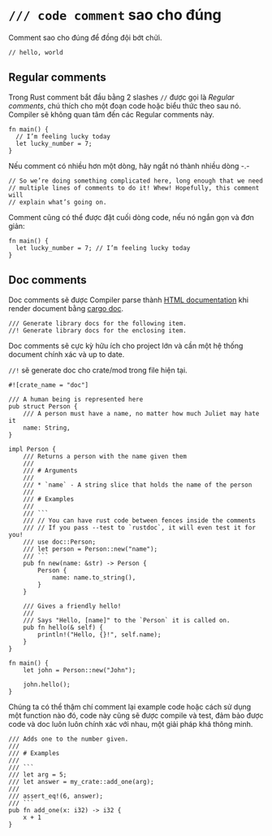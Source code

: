 # `/// code comment` sao cho đúng

Comment sao cho đúng để đồng đội bớt chửi.

```rust,editable
// hello, world
```

## Regular comments 

Trong Rust comment bắt đầu bằng 2 slashes `//` được gọi là *Regular comments*,
chú thích cho một đoạn code hoặc biểu thức theo sau nó.
Compiler sẽ không quan tâm đến các Regular comments này.  

```rust,editable
fn main() {
  // I’m feeling lucky today
  let lucky_number = 7;
}
```

Nếu comment có nhiều hơn một dòng,
hãy ngắt nó thành nhiều dòng -.-

```rust,editable
// So we’re doing something complicated here, long enough that we need
// multiple lines of comments to do it! Whew! Hopefully, this comment will
// explain what’s going on.
```

Comment cũng có thể được đặt cuối dòng code, nếu nó ngắn gọn và đơn giản:

```rust,editable
fn main() {
  let lucky_number = 7; // I’m feeling lucky today
}
```

## Doc comments

Doc comments sẽ được Compiler parse thành [HTML documentation](https://doc.rust-lang.org/rust-by-example/meta/doc.html)
khi render document bằng [cargo doc](./cargo-doc.md).

```rust,editable
/// Generate library docs for the following item.
//! Generate library docs for the enclosing item.
```

Doc comments sẽ cực kỳ hữu ích cho project lớn và cần một hệ thống document chính xác và up to date.

`//!` sẽ generate doc cho crate/mod trong file hiện tại.

```rust,editable
#![crate_name = "doc"]

/// A human being is represented here
pub struct Person {
    /// A person must have a name, no matter how much Juliet may hate it
    name: String,
}

impl Person {
    /// Returns a person with the name given them
    ///
    /// # Arguments
    ///
    /// * `name` - A string slice that holds the name of the person
    ///
    /// # Examples
    ///
    /// ```
    /// // You can have rust code between fences inside the comments
    /// // If you pass --test to `rustdoc`, it will even test it for you!
    /// use doc::Person;
    /// let person = Person::new("name");
    /// ```
    pub fn new(name: &str) -> Person {
        Person {
            name: name.to_string(),
        }
    }

    /// Gives a friendly hello!
    ///
    /// Says "Hello, [name]" to the `Person` it is called on.
    pub fn hello(& self) {
        println!("Hello, {}!", self.name);
    }
}

fn main() {
    let john = Person::new("John");

    john.hello();
}
```

Chúng ta có thể thậm chí comment lại example code hoặc cách sử dụng một function nào đó,
code này cũng sẽ được compile và test, đảm bảo được code và doc luôn luôn chính xác với nhau, một giải pháp khá thông minh.


```rust,editable
/// Adds one to the number given.
///
/// # Examples
///
/// ```
/// let arg = 5;
/// let answer = my_crate::add_one(arg);
///
/// assert_eq!(6, answer);
/// ```
pub fn add_one(x: i32) -> i32 {
    x + 1
}
```
